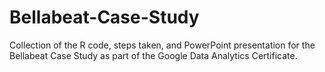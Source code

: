 # Bellabeat-Case-Study
Collection of the R code, steps taken, and PowerPoint presentation for the Bellabeat Case Study as part of the Google Data Analytics Certificate.
